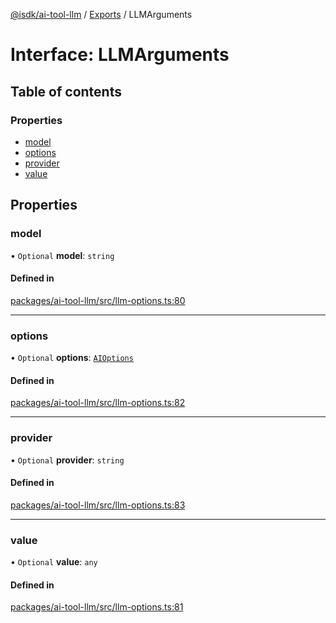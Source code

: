 [@isdk/ai-tool-llm](../README.md) / [Exports](../modules.md) / LLMArguments

# Interface: LLMArguments

## Table of contents

### Properties

- [model](LLMArguments.md#model)
- [options](LLMArguments.md#options)
- [provider](LLMArguments.md#provider)
- [value](LLMArguments.md#value)

## Properties

### model

• `Optional` **model**: `string`

#### Defined in

[packages/ai-tool-llm/src/llm-options.ts:80](https://github.com/isdk/ai-tool-llm.js/blob/75bf037fe0ee5b068d4473ed563602ef2fb2350a/src/llm-options.ts#L80)

___

### options

• `Optional` **options**: [`AIOptions`](AIOptions.md)

#### Defined in

[packages/ai-tool-llm/src/llm-options.ts:82](https://github.com/isdk/ai-tool-llm.js/blob/75bf037fe0ee5b068d4473ed563602ef2fb2350a/src/llm-options.ts#L82)

___

### provider

• `Optional` **provider**: `string`

#### Defined in

[packages/ai-tool-llm/src/llm-options.ts:83](https://github.com/isdk/ai-tool-llm.js/blob/75bf037fe0ee5b068d4473ed563602ef2fb2350a/src/llm-options.ts#L83)

___

### value

• `Optional` **value**: `any`

#### Defined in

[packages/ai-tool-llm/src/llm-options.ts:81](https://github.com/isdk/ai-tool-llm.js/blob/75bf037fe0ee5b068d4473ed563602ef2fb2350a/src/llm-options.ts#L81)
